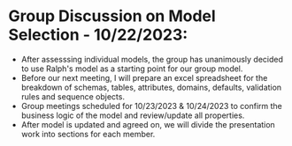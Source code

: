 # Group Discussion on Model Selection - 10/22/2023:

- After assesssing individual models, the group has unanimously decided to use Ralph's model as a starting point for our group model.  
- Before our next meeting, I will prepare an excel spreadsheet for the breakdown of schemas, tables, attributes, domains, defaults, validation rules and sequence objects.
- Group meetings scheduled for 10/23/2023 & 10/24/2023 to confirm the business logic of the model and review/update all properties.
- After model is updated and agreed on, we will divide the presentation work into sections for each member.